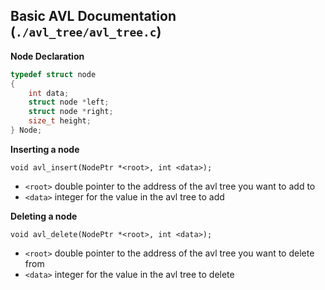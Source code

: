 ## Basic AVL Documentation (`./avl_tree/avl_tree.c`)
**Node Declaration**
```c
typedef struct node
{
    int data;
    struct node *left;
    struct node *right;
    size_t height;
} Node;
```

**Inserting a node**

`void avl_insert(NodePtr *<root>, int <data>);`
- `<root>` double pointer to the address of the avl tree you want to add to
- `<data>` integer for the value in the avl tree to add

**Deleting a node**

`void avl_delete(NodePtr *<root>, int <data>);`
- `<root>` double pointer to the address of the avl tree you want to delete from
- `<data>` integer for the value in the avl tree to delete